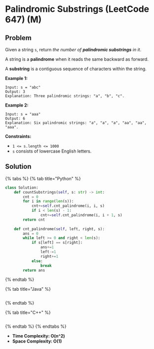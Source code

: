 # Palindromic Substrings (LeetCode 647) (M)

## Problem

Given a string `s`, return _the number of **palindromic substrings** in it_.

A string is a **palindrome** when it reads the same backward as forward.

A **substring** is a contiguous sequence of characters within the string.

&#x20;

**Example 1:**

```
Input: s = "abc"
Output: 3
Explanation: Three palindromic strings: "a", "b", "c".
```

**Example 2:**

```
Input: s = "aaa"
Output: 6
Explanation: Six palindromic strings: "a", "a", "a", "aa", "aa", "aaa".
```

&#x20;

**Constraints:**

* `1 <= s.length <= 1000`
* `s` consists of lowercase English letters.



## Solution&#x20;

{% tabs %}
{% tab title="Python" %}
```python
class Solution:
    def countSubstrings(self, s: str) -> int:
        cnt = 0
        for i in range(len(s)):
            cnt+=self.cnt_palindrome(i, i, s)
            if i < len(s) - 1:
                cnt+=self.cnt_palindrome(i, i + 1, s)
        return cnt
    
    def cnt_palindrome(self, left, right, s):
        ans = 0
        while left >= 0 and right < len(s):
            if s[left] == s[right]:
                ans+=1
                left-=1
                right+=1
            else:
                break
        return ans
```
{% endtab %}

{% tab title="Java" %}
```java
```
{% endtab %}

{% tab title="C++" %}
```cpp
```
{% endtab %}
{% endtabs %}

* **Time Complexity: O(n^2)**
* **Space Complexity: O(1)**

